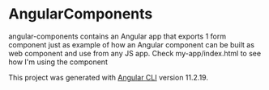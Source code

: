 # AngularComponents 
angular-components contains an Angular app that exports 1 form component just as example of how an Angular component can be built as web component and use from any JS app. 
Check my-app/index.html to see how I'm using the <app-form></app-form> component

This project was generated with [Angular CLI](https://github.com/angular/angular-cli) version 11.2.19.
